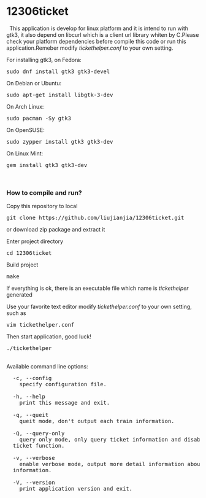 # 12306ticket
  <p>&nbsp;&nbsp;This application is develop for linux platform and it is intend to run with gtk3, it also depend on libcurl which is a client url library whiten by C.Please check your platform dependencies before compile this code or run this application.Remeber modify <em>tickethelper.conf</em> to your own setting.</p>
  For installing gtk3, on Fedora:<pre>sudo dnf install gtk3 gtk3-devel</pre>
  On Debian or Ubuntu:<pre>sudo apt-get install libgtk-3-dev</pre>
  On Arch Linux:<pre>sudo pacman -Sy gtk3</pre>
  On OpenSUSE:<pre>sudo zypper install gtk3 gtk3-dev</pre>
  On Linux Mint:<pre>gem install gtk3 gtk3-dev</pre>
  <br />
  <h3>How to compile and run?</h3>
  <p>Copy this repository to local</p>
  <pre>git clone https://github.com/liujianjia/12306ticket.git</pre>
  <p>or download zip package and extract it</p>
  <p>Enter project directory</p>
  <pre>cd 12306ticket</pre>
  <p>Build project</p>
  <pre>make</pre>
  <p>If everything is ok, there is an executable file which name is <em>tickethelper</em> generated<p>
  <p>Use your favorite text editor modify <em>tickethelper.conf</em> to your own setting, such as</p>
  <pre>vim tickethelper.conf</pre>
  <p>Then start application, good luck!</p>
  <pre>./tickethelper</pre>
  <br />
  Available command line options:
  <pre>
  -c, --config
    specify configuration file.<br />
  -h, --help
    print this message and exit.<br />
  -q, --queit
    queit mode, don't output each train information.<br />
  -Q, --query-only
    query only mode, only query ticket information and disable auto order
  ticket function.<br />
  -v, --verbose
    enable verbose mode, output more detail information about connection and debug 
  information.<br />
  -V, --version
    print application version and exit.
  </pre>
